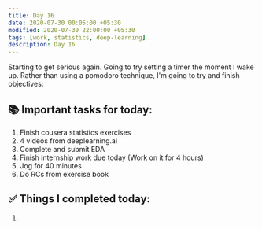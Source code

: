 ```yaml
---
title: Day 16
date: 2020-07-30 00:05:00 +05:30
modified: 2020-07-30 22:00:00 +05:30
tags: [work, statistics, deep-learning]
description: Day 16
---
```


Starting to get serious again. Going to try setting a timer the moment I wake up. Rather than using a pomodoro technique, I'm going to try and finish objectives:

## 📚 Important tasks for today:
1. Finish cousera statistics exercises 
2. 4 videos from deeplearning.ai
3. Complete and submit EDA
4. Finish internship work due today (Work on it for 4 hours)
5. Jog for 40 minutes
6. Do RCs from exercise book

## ✅ Things I completed today:
1. 